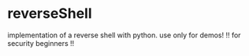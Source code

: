 # reverseShell

implementation of a reverse shell with python. 
use only for demos!
!! for security beginners !!
